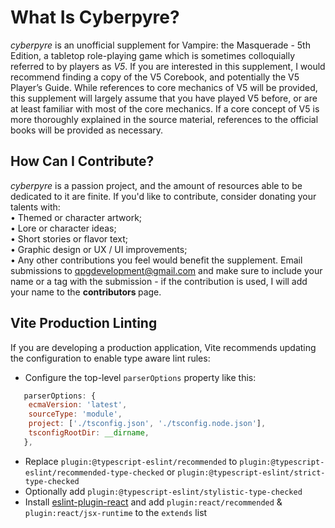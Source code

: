 # What Is Cyberpyre?

<em>cyberpyre</em> is an unofficial supplement for Vampire: the Masquerade - 5th Edition, a tabletop role-playing game 
which is sometimes colloquially referred to by players as <em>V5</em>.  If you are interested in this supplement, I 
would recommend finding a copy of the V5 Corebook, and potentially the V5 Player’s Guide.  While references to 
core mechanics of V5 will be provided, this supplement will largely assume that you have played V5 before, or 
are at least familiar with most of the core mechanics.  If a core concept of V5 is more thoroughly explained in the 
source material, references to the official books will be provided as necessary.

## How Can I Contribute?
<em>cyberpyre</em> is a passion project, and the amount of resources able to be dedicated to it are finite.  If you'd like to contribute, consider donating your talents with:\
&bull; Themed or character artwork;\
&bull; Lore or character ideas;\
&bull; Short stories or flavor text;\
&bull; Graphic design or UX / UI improvements;\
&bull; Any other contributions you feel would benefit the supplement.
Email submissions to qpgdevelopment@gmail.com and make sure to include your name or a tag with the submission - if the contribution is used, I will add your name to the <strong> contributors </strong> page.

## Vite Production Linting

If you are developing a production application, Vite recommends updating the configuration to enable type aware lint rules:

- Configure the top-level `parserOptions` property like this:

```js
   parserOptions: {
    ecmaVersion: 'latest',
    sourceType: 'module',
    project: ['./tsconfig.json', './tsconfig.node.json'],
    tsconfigRootDir: __dirname,
   },
```

- Replace `plugin:@typescript-eslint/recommended` to `plugin:@typescript-eslint/recommended-type-checked` or `plugin:@typescript-eslint/strict-type-checked`
- Optionally add `plugin:@typescript-eslint/stylistic-type-checked`
- Install [eslint-plugin-react](https://github.com/jsx-eslint/eslint-plugin-react) and add `plugin:react/recommended` & `plugin:react/jsx-runtime` to the `extends` list
